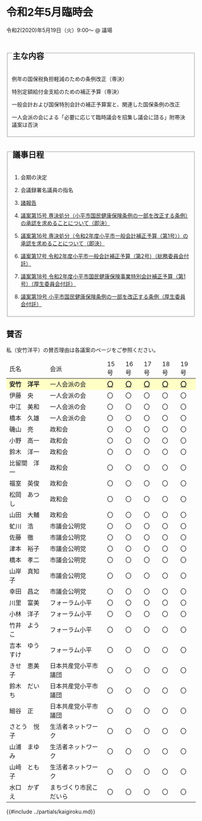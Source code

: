 # 令和2年5月臨時会
令和2(2020)年5月19日（火）9:00～ @ 議場

<fieldset class="summary">
  <legend>
    <h2 class="summary">主な内容</h2>
  </legend>
  <p class="summary"><i class="fa fa-play" aria-hidden="true"></i> 例年の国保税負担軽減のための条例改正（専決）</p>
  <p class="summary"><i class="fa fa-play" aria-hidden="true"></i> 特別定額給付金支給のための補正予算（専決）</p>
  <p class="summary"><i class="fa fa-play" aria-hidden="true"></i> 一般会計および国保特別会計の補正予算案と、関連した国保条例の改正</p>
  <p class="summary"><i class="fa fa-play" aria-hidden="true"></i> <span class="highlight">一人会派の会による「必要に応じて臨時議会を招集し議会に諮る」附帯決議案は否決</span></p>
</fieldset>

<fieldset class="nittei">
  <legend>
    <h2> 議事日程 </h2>
  </legend>

1. 会期の決定

1. 会議録署名議員の指名

1. [諸報告](./syohokoku.md)

1. [議案第15号 専決処分（小平市国民健康保険条例の一部を改正する条例）の承認を求めることについて（即決）](./gian-15.md)

1. [議案第16号 専決処分（令和2年度小平市一般会計補正予算（第1号））の承認を求めることについて（即決）](./gian-16.md)

1. [議案第17号 令和2年度小平市一般会計補正予算（第2号）（総務委員会付託）](./gian-17.md)

1. [議案第18号 令和2年度小平市国民健康保険事業特別会計補正予算（第1号）（厚生委員会付託）](./gian-18.md)

1. [議案第19号 小平市国民健康保険条例の一部を改正する条例（厚生委員会付託）](./gian-19.md)
</fieldset>


## 賛否
私（安竹洋平）の賛否理由は各議案のページをご参照ください。
<table>
    <thead>
        <tr>
            <td>氏名</td>
            <td>会派</td>
            <td>15号</td>
            <td>16号</td>
            <td>17号</td>
            <td>18号</td>
            <td>19号</td>
        </tr>
    </thead>
    <tbody>
        <tr style="background-color:#ffffc5;">
            <td><strong>安竹　洋平</strong></td>
            <td>一人会派の会</td>
            <td><strong><a href="./gian-15.md">〇</a></strong></td>
            <td><strong><a href="./gian-16.md">〇</a></strong></td>
            <td><strong><a href="./gian-17.md">〇</a></strong></td>
            <td><strong><a href="./gian-18.md">〇</a></strong></td>
            <td><strong><a href="./gian-19.md">〇</a></strong></td>
        </tr>
        <tr>
            <td>伊藤　央</td>
            <td>一人会派の会</td>
            <td>〇</td>
            <td>〇</td>
            <td>〇</td>
            <td>〇</td>
            <td>〇</td>
        </tr>
        <tr>
            <td>中江　美和</td>
            <td>一人会派の会</td>
            <td>〇</td>
            <td>〇</td>
            <td>〇</td>
            <td>〇</td>
            <td>〇</td>
        </tr>
        <tr>
            <td>橋本　久雄</td>
            <td>一人会派の会</td>
            <td>〇</td>
            <td>〇</td>
            <td>〇</td>
            <td>〇</td>
            <td>〇</td>
        </tr>
        <tr>
            <td>磯山　亮</td>
            <td>政和会</td>
            <td>〇</td>
            <td>〇</td>
            <td>〇</td>
            <td>〇</td>
            <td>〇</td>
        </tr>
        <tr>
            <td>小野　高一</td>
            <td>政和会</td>
            <td>〇</td>
            <td>〇</td>
            <td>〇</td>
            <td>〇</td>
            <td>〇</td>
        </tr>
        <tr>
            <td>鈴木　洋一</td>
            <td>政和会</td>
            <td>〇</td>
            <td>〇</td>
            <td>〇</td>
            <td>〇</td>
            <td>〇</td>
        </tr>
        <tr>
            <td>比留間　洋一</td>
            <td>政和会</td>
            <td>〇</td>
            <td>〇</td>
            <td>〇</td>
            <td>〇</td>
            <td>〇</td>
        </tr>
        <tr>
            <td>福室　英俊</td>
            <td>政和会</td>
            <td>〇</td>
            <td>〇</td>
            <td>〇</td>
            <td>〇</td>
            <td>〇</td>
        </tr>
        <tr>
            <td>松岡　あつし</td>
            <td>政和会</td>
            <td>〇</td>
            <td>〇</td>
            <td>〇</td>
            <td>〇</td>
            <td>〇</td>
        </tr>
        <tr>
            <td>山田　大輔</td>
            <td>政和会</td>
            <td>〇</td>
            <td>〇</td>
            <td>〇</td>
            <td>〇</td>
            <td>〇</td>
        </tr>
        <tr>
            <td>虻川　浩</td>
            <td>市議会公明党</td>
            <td>〇</td>
            <td>〇</td>
            <td>〇</td>
            <td>〇</td>
            <td>〇</td>
        </tr>
        <tr>
            <td>佐藤　徹</td>
            <td>市議会公明党</td>
            <td>〇</td>
            <td>〇</td>
            <td>〇</td>
            <td>〇</td>
            <td>〇</td>
        </tr>
        <tr>
            <td>津本　裕子</td>
            <td>市議会公明党</td>
            <td>〇</td>
            <td>〇</td>
            <td>〇</td>
            <td>〇</td>
            <td>〇</td>
        </tr>
        <tr>
            <td>橋本　孝二</td>
            <td>市議会公明党</td>
            <td>〇</td>
            <td>〇</td>
            <td>〇</td>
            <td>〇</td>
            <td>〇</td>
        </tr>
        <tr>
            <td>山岸　真知子</td>
            <td>市議会公明党</td>
            <td>〇</td>
            <td>〇</td>
            <td>〇</td>
            <td>〇</td>
            <td>〇</td>
        </tr>
        <tr>
            <td>幸田　昌之</td>
            <td>市議会公明党</td>
            <td>〇</td>
            <td>〇</td>
            <td>〇</td>
            <td>〇</td>
            <td>〇</td>
        </tr>
        <tr>
            <td>川里　富美</td>
            <td>フォーラム小平</td>
            <td>〇</td>
            <td>〇</td>
            <td>〇</td>
            <td>〇</td>
            <td>〇</td>
        </tr>
        <tr>
            <td>小林　洋子</td>
            <td>フォーラム小平</td>
            <td>〇</td>
            <td>〇</td>
            <td>〇</td>
            <td>〇</td>
            <td>〇</td>
        </tr>
        <tr>
            <td>竹井　ようこ</td>
            <td>フォーラム小平</td>
            <td>〇</td>
            <td>〇</td>
            <td>〇</td>
            <td>〇</td>
            <td>〇</td>
        </tr>
        <tr>
            <td>吉本　ゆうすけ</td>
            <td>フォーラム小平</td>
            <td>〇</td>
            <td>〇</td>
            <td>〇</td>
            <td>〇</td>
            <td>〇</td>
        </tr>
        <tr>
            <td>きせ　恵美子</td>
            <td>日本共産党小平市議団</td>
            <td>〇</td>
            <td>〇</td>
            <td>〇</td>
            <td>〇</td>
            <td>〇</td>
        </tr>
        <tr>
            <td>鈴木　だいち</td>
            <td>日本共産党小平市議団</td>
            <td>〇</td>
            <td>〇</td>
            <td>〇</td>
            <td>〇</td>
            <td>〇</td>
        </tr>
        <tr>
            <td>細谷　正</td>
            <td>日本共産党小平市議団</td>
            <td>〇</td>
            <td>〇</td>
            <td>〇</td>
            <td>〇</td>
            <td>〇</td>
        </tr>
        <tr>
            <td>さとう　悦子</td>
            <td>生活者ネットワーク</td>
            <td>〇</td>
            <td>〇</td>
            <td>〇</td>
            <td>〇</td>
            <td>〇</td>
        </tr>
        <tr>
            <td>山浦　まゆみ</td>
            <td>生活者ネットワーク</td>
            <td>〇</td>
            <td>〇</td>
            <td>〇</td>
            <td>〇</td>
            <td>〇</td>
        </tr>
        <tr>
            <td>山﨑　とも子</td>
            <td>生活者ネットワーク</td>
            <td>〇</td>
            <td>〇</td>
            <td>〇</td>
            <td>〇</td>
            <td>〇</td>
        </tr>
        <tr>
            <td>水口　かずえ</td>
            <td>まちづくり市民こだいら</td>
            <td>〇</td>
            <td>〇</td>
            <td>〇</td>
            <td>〇</td>
            <td>〇</td>
        </tr>
    </tbody>
</table>


{{#include ../partials/kaigiroku.md}}